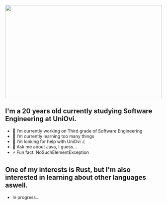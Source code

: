 <img src="https://github.com/marco-qg/marco-qg/assets/145330494/92a097ec-172e-46c6-852a-69d6d82bdf5e" width=100% height = 300>

## I'm a 20 years old currently studying Software Engineering at UniOvi.

- 🔭 I’m currently working on Third grade of Software Engineering
- 🌱 I’m currently learning too many things
- 🤔 I’m looking for help with UniOvi :(
- 💬 Ask me about Java, I guess...
- ⚡ Fun fact: NoSuchElementException

## One of my interests is Rust, but I'm also interested in learning about other languages aswell.

- In progress...
